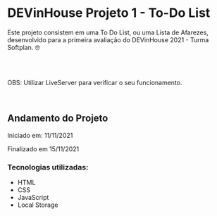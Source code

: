 <h1> DEVinHouse Projeto 1 - To-Do List </h1>
<p> Este projeto consistem em uma To Do List, ou uma Lista de Afarezes, desenvolvido para a primeira avaliação do DEVinHouse 2021 - Turma Softplan. 🤓 </p>
 
<br><br>
<p>OBS: Utilizar LiveServer para verificar o seu funcionamento.</p>
<br>

<h2> Andamento do Projeto </h2>
<p>Iniciado em: 11/11/2021</p>
<p>Finalizado em 15/11/2021</p>

<h3>Tecnologias utilizadas:</h3>
<ul>
<li>HTML</li>
<li>CSS</li>
<li>JavaScript</li>
<li>Local Storage</li>
</li>

